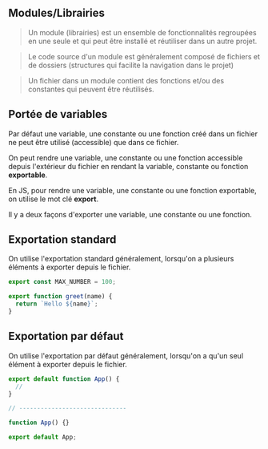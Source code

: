 ## **Modules/Librairies**

> Un module (librairies) est un ensemble de fonctionnalités regroupées en une seule et qui peut être installé et réutiliser dans un autre projet.

> Le code source d'un module est généralement composé de fichiers et de dossiers (structures qui facilite la navigation dans le projet)

> Un fichier dans un module contient des fonctions et/ou des constantes qui peuvent être réutilisés.

## **Portée de variables**

Par défaut une variable, une constante ou une fonction créé dans un fichier ne peut être utilisé (accessible) que dans ce fichier.

On peut rendre une variable, une constante ou une fonction accessible depuis l'extérieur du fichier en rendant la variable, constante ou fonction **exportable**.

En JS, pour rendre une variable, une constante ou une fonction exportable, on utilise le mot clé **export**.

Il y a deux façons d'exporter une variable, une constante ou une fonction.

## **Exportation standard**

On utilise l'exportation standard généralement, lorsqu'on a plusieurs éléments à exporter depuis le fichier.

```js
export const MAX_NUMBER = 100;

export function greet(name) {
  return `Hello ${name}`;
}
```

## **Exportation par défaut**

On utilise l'exportation par défaut généralement, lorsqu'on a qu'un seul élément à exporter depuis le fichier.

```js
export default function App() {
  //
}

// ------------------------------

function App() {}

export default App;
```
